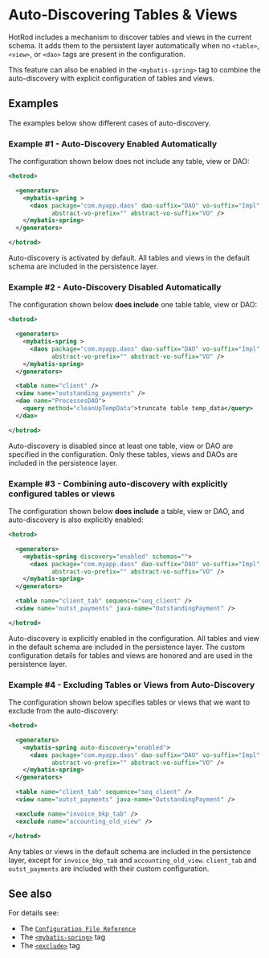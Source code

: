 # Auto-Discovering Tables &amp; Views

HotRod includes a mechanism to discover tables and views in the current schema. It adds them to the persistent layer automatically when no `<table>`, `<view>`, or `<dao>` tags are 
present in the configuration.

This feature can also be enabled in the `<mybatis-spring>` tag to combine the auto-discovery
with explicit configuration of tables and views.


## Examples

The examples below show different cases of auto-discovery.


### Example #1 - Auto-Discovery Enabled Automatically

The configuration shown below does not include any table, view or DAO:

```xml
<hotrod>

  <generators>
    <mybatis-spring >
      <daos package="com.myapp.daos" dao-suffix="DAO" vo-suffix="Impl" 
            abstract-vo-prefix="" abstract-vo-suffix="VO" />
    </mybatis-spring>
  </generators>

</hotrod>
```

Auto-discovery is activated by default. All tables and views in the default schema are included in the persistence layer.


### Example #2 - Auto-Discovery Disabled Automatically

The configuration shown below **does include** one table table, view or DAO:

```xml
<hotrod>

  <generators>
    <mybatis-spring >
      <daos package="com.myapp.daos" dao-suffix="DAO" vo-suffix="Impl" 
            abstract-vo-prefix="" abstract-vo-suffix="VO" />
    </mybatis-spring>
  </generators>

  <table name="client" />
  <view name="outstanding_payments" />
  <dao name="ProcessesDAO">
    <query method="cleanUpTempData">truncate table temp_data</query>
  </dao>

</hotrod>
```

Auto-discovery is disabled since at least one table, view or DAO are specified in the configuration. Only these tables, views and DAOs are included in the persistence layer.


### Example #3 - Combining auto-discovery with explicitly configured tables or views

The configuration shown below **does include** a table, view or DAO, and auto-discovery is also explicitly enabled:

```xml
<hotrod>

  <generators>
    <mybatis-spring discovery="enabled" schemas="">
      <daos package="com.myapp.daos" dao-suffix="DAO" vo-suffix="Impl" 
            abstract-vo-prefix="" abstract-vo-suffix="VO" />
    </mybatis-spring>
  </generators>

  <table name="client_tab" sequence="seq_client" />
  <view name="outst_payments" java-name="OutstandingPayment" />

</hotrod>
```

Auto-discovery is explicitly enabled in the configuration. All tables and view in the default schema are included in the persistence
layer. The custom configuration details for tables and views are honored and are used in the persistence layer.


### Example #4 - Excluding Tables or Views from Auto-Discovery

The configuration shown below specifies tables or views that we want to exclude from the auto-discovery:

```xml
<hotrod>

  <generators>
    <mybatis-spring auto-discovery="enabled">
      <daos package="com.myapp.daos" dao-suffix="DAO" vo-suffix="Impl" 
            abstract-vo-prefix="" abstract-vo-suffix="VO" />
    </mybatis-spring>
  </generators>

  <table name="client_tab" sequence="seq_client" />
  <view name="outst_payments" java-name="OutstandingPayment" />

  <exclude name="invoice_bkp_tab" />
  <exclude name="accounting_old_view" />

</hotrod>
```

Any tables or views in the default schema are included in the persistence layer, except for `invoice_bkp_tab` and `accounting_old_view`.
`client_tab` and `outst_payments` are included with their custom configuration.


## See also

For details see:
- The [`Configuration File Reference`](../config/README.md)
- The [`<mybatis-spring>`](../config/tags/mybatis-spring.md) tag
- The [`<exclude>`](../config/tags/exclude.md) tag


